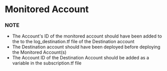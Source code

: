 # Monitored Account

### NOTE 
* The Account's ID of the monitored account should have been added to the to the log_destination.tf file of the Destination account
* The Destination account should have been deployed before deploying the Monitored Account(s)
* The Account ID of the Destination Account should be added as a variable in the subscription.tf file 

